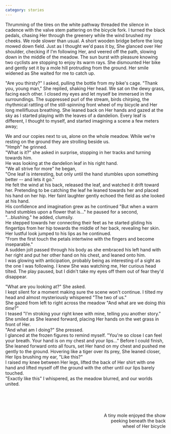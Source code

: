 ```yaml
---
category: stories
---
```

Thrumming of the tires on the white pathway threaded the silence in cadence with the valve stem pattering on the bicycle fork.
I turned the black pedals, chasing Her through the greenery while the wind brushed my cheeks.
We rode slower than usual.
A short wooden bridge before the long mowed down field.
Just as I thought we'd pass it by, She glanced over Her shoulder, checking if I'm following Her, and veered off the path, slowing down in the middle of the meadow.
The sun burst with pleasure knowing two cyclists are stopping to enjoy its warm rays.
She dismounted Her bike and gently set it by a mole hill protruding from the ground.
Her smile widened as She waited for me to catch up.

"Are you thirsty?" I asked, pulling the bottle from my bike's cage.
"Thank you, young man," She replied, shaking Her head.
We sat on the dewy grass, facing each other.
I closed my eyes and let myself be immersed in the surroundings.
The suppressed purl of the stream, birds chirping, the rhythmical rattling of the still-spinning front wheel of my bicycle and Her long mellifluous breathing.
She leaned back on Her hands and gazed at the sky as I started playing with the leaves of a dandelion.
Every leaf is different, I thought to myself, and started imagining a scene a few meters away;

We and our copies next to us, alone on the whole meadow.
While we're resting on the ground they are strolling beside us.\
"Hmph" he grinned.\
"What is it?" she asked in surprise, stopping in her tracks and turning towards him.\
He was looking at the dandelion leaf in his right hand.\
"We all strive for more" he began,\
"One leaf is interesting, but only until the hand stumbles upon something better -- and lets it go."\
He felt the wind at his back, released the leaf, and watched it drift toward her.
Pretending to be catching the leaf he leaned towards her and placed his hand on her hip.
Her faint laughter gently echoed the field as she looked at his hand.\
His confidence and imagination grew as he continued "But when a warm hand stumbles upon a flower that is..." he paused for a second, "...blushing." he added, clumsily.\
He stepped towards her connecting their feet as he started gliding his fingertips from her hip towards the middle of her back, revealing her skin.
Her lustful look jumped to his lips as he continued.\
"From the first touch the petals intertwine with the fingers and become inseparable."\
A sudden jolt passed through his body as she embraced his left hand with her right and put her other hand on his chest, and leaned onto him.\
I was glowing with anticipation, probably being as interesting of a sight as the one I was following.
I knew She was watching me, Her curious head tilted.
The play paused, but I didn't take my eyes off them out of fear they'd disappear.

"What are you looking at?" She asked.\
I kept silent for a moment making sure the scene won't continue.
I tilted my head and almost mysteriously whispered "The two of us."\
She gazed from left to right across the meadow "And what are we doing *this time*?"\
I teased "I'm stroking your right knee with mine, telling you another story."
She smiled as She leaned forward, placing Her hands on the wet grass in front of Her.\
"And what am I doing?" She pressed.\
I glanced at the frozen figures to remind myself.
"You're so close I can feel your breath. Your hand is on my chest and your lips..."
Before I could finish, She leaned forward onto all fours, set Her hand on my chest and pushed me gently to the ground.
Hovering like a tiger over its prey, She leaned closer, Her lips brushing my ear, "Like this?"\
I raised my knee between Her legs, lifted the back of Her shirt with one hand and lifted myself off the ground with the other until our lips barely touched.\
"Exactly like this" I whispered, as the meadow blurred, and our worlds united.

<div style="text-align: right">
<br><br><br><br>
A tiny mole enjoyed the show<br>
peeking beneath the back<br>
wheel of Her bicycle
</div>
